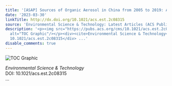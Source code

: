 ```yaml
---
title: '[ASAP] Sources of Organic Aerosol in China from 2005 to 2019: A Modeling Analysis'
date: '2023-03-30'
linkTitle: http://dx.doi.org/10.1021/acs.est.2c08315
source: 'Environmental Science & Technology: Latest Articles (ACS Publications)'
description: '<p><img src="https://pubs.acs.org/cms/10.1021/acs.est.2c08315/asset/images/medium/es2c08315_0008.gif"
  alt="TOC Graphic"/></p><div><cite>Environmental Science & Technology</cite></div><div>DOI:
  10.1021/acs.est.2c08315</div> ...'
disable_comments: true
---
```

<p><img src="https://pubs.acs.org/cms/10.1021/acs.est.2c08315/asset/images/medium/es2c08315_0008.gif" alt="TOC Graphic"/></p><div><cite>Environmental Science & Technology</cite></div><div>DOI: 10.1021/acs.est.2c08315</div> ...